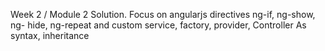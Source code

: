 Week 2 / Module 2 Solution. 
Focus on angularjs directives ng-if, ng-show, ng- hide, ng-repeat and custom service, factory, provider,
Controller As syntax, inheritance
